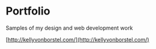 Portfolio
==============

Samples of my design and web development work

[http://kellyvonborstel.com/](http://kellyvonborstel.com/)
